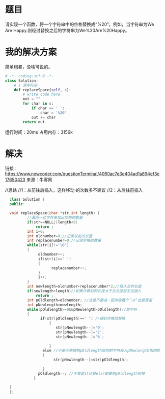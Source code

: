 # 题目
请实现一个函数，将一个字符串中的空格替换成“%20”。例如，当字符串为We Are Happy.则经过替换之后的字符串为We%20Are%20Happy。

# 我的解决方案

简单粗暴，没啥可说的。
```python
# -*- coding:utf-8 -*-
class Solution:
    # s 源字符串
    def replaceSpace(self, s):
        # write code here
        out = ""
        for char in s:
            if char == ' ':
                char = '%20'
            out += char
        return out
```

运行时间：20ms
占用内存：3156k


# 解决

链接：https://www.nowcoder.com/questionTerminal/4060ac7e3e404ad1a894ef3e17650423
来源：牛客网

//思路 
//1：从前往后插入，这样移动·的次数多不建议 
//2：从后往前插入 

  
```c++
  class Solution { 
  public: 

  void replaceSpace(char *str,int length) { 
          //遍历一边字符串找出空格的数量 
          if(str==NULL||length<0) 
              return ; 
          int i=0; 
          int oldnumber=0;//记录以前的长度 
          int replacenumber=0;//记录空格的数量 
          while(str[i]!='\0') 
          { 
               oldnumber++; 
               if(str[i]==' ') 
               { 
                     replacenumber++; 
               } 
               i++;  
          } 
          int newlength=oldnumber+replacenumber*2;//插入后的长度 
          if(newlength>length)//如果计算后的长度大于总长度就无法插入 
              return ; 
          int pOldlength=oldnumber; //注意不要减一因为隐藏个‘\0’也要算里 
          int pNewlength=newlength; 
          while(pOldlength>=0&&pNewlength>pOldlength)//放字符 
          { 
                if(str[pOldlength]==' ') //碰到空格就替换 
                    { 
                       str[pNewlength--]='0'; 
                       str[pNewlength--]='2'; 
                       str[pNewlength--]='%'; 
                        
                    } 
                 else //不是空格就把pOldlength指向的字符装入pNewlength指向的位置 
                 { 
                      str[pNewlength--]=str[pOldlength]; 
                      
                 } 
               pOldlength--; //不管是if还是elsr都要把pOldlength前移 
             } 
          
  } 
  };
  ```